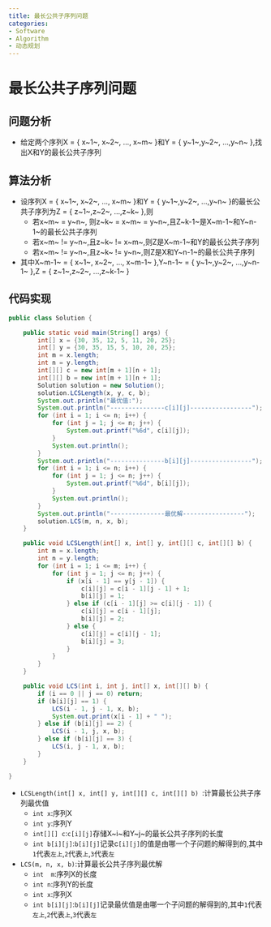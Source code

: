 ```yaml
---
title: 最长公共子序列问题
categories:
- Software
- Algorithm
- 动态规划
---
```

# 最长公共子序列问题

## 问题分析

- 给定两个序列X = { x~1~, x~2~, ..., x~m~ }和Y = { y~1~,y~2~, ...,y~n~ },找出X和Y的最长公共子序列

##  算法分析

- 设序列X = { x~1~, x~2~, ..., x~m~ }和Y = { y~1~,y~2~, ...,y~n~ }的最长公共子序列为Z = { z~1~,z~2~, ...,z~k~ },则
    - 若x~m~ = y~n~, 则z~k~ = x~m~ = y~n~,且Z~k-1~是X~m-1~和Y~n-1~的最长公共子序列
    - 若x~m~ != y~n~,且z~k~ != x~m~,则Z是X~m-1~和Y的最长公共子序列
    - 若x~m~ != y~n~,且z~k~ != y~n~,则Z是X和Y~n-1~的最长公共子序列
- 其中X~m-1~ = { x~1~, x~2~, ..., x~m-1~ },Y~n-1~ = { y~1~,y~2~, ...,y~n-1~ },Z = { z~1~,z~2~, ...,z~k-1~ }

## 代码实现

```java
public class Solution {

    public static void main(String[] args) {
        int[] x = {30, 35, 12, 5, 11, 20, 25};
        int[] y = {30, 35, 15, 5, 10, 20, 25};
        int m = x.length;
        int n = y.length;
        int[][] c = new int[m + 1][n + 1];
        int[][] b = new int[m + 1][n + 1];
        Solution solution = new Solution();
        solution.LCSLength(x, y, c, b);
        System.out.println("最优值:");
        System.out.println("---------------c[i][j]-----------------");
        for (int i = 1; i <= n; i++) {
            for (int j = 1; j <= n; j++) {
                System.out.printf("%6d", c[i][j]);
            }
            System.out.println();
        }
        System.out.println("---------------b[i][j]-----------------");
        for (int i = 1; i <= n; i++) {
            for (int j = 1; j <= n; j++) {
                System.out.printf("%6d", b[i][j]);
            }
            System.out.println();
        }
        System.out.println("---------------最优解-----------------");
        solution.LCS(m, n, x, b);
    }

    public void LCSLength(int[] x, int[] y, int[][] c, int[][] b) {
        int m = x.length;
        int n = y.length;
        for (int i = 1; i <= m; i++) {
            for (int j = 1; j <= n; j++) {
                if (x[i - 1] == y[j - 1]) {
                    c[i][j] = c[i - 1][j - 1] + 1;
                    b[i][j] = 1;
                } else if (c[i - 1][j] >= c[i][j - 1]) {
                    c[i][j] = c[i - 1][j];
                    b[i][j] = 2;
                } else {
                    c[i][j] = c[i][j - 1];
                    b[i][j] = 3;
                }
            }
        }
    }

    public void LCS(int i, int j, int[] x, int[][] b) {
        if (i == 0 || j == 0) return;
        if (b[i][j] == 1) {
            LCS(i - 1, j - 1, x, b);
            System.out.print(x[i - 1] + " ");
        } else if (b[i][j] == 2) {
            LCS(i - 1, j, x, b);
        } else if (b[i][j] == 3) {
            LCS(i, j - 1, x, b);
        }
    }

}
```

- `LCSLength(int[] x, int[] y, int[][] c, int[][] b) `:计算最长公共子序列最优值
    - `int x`:序列X
    - `int y`:序列Y
    - `int[][] c`:`c[i][j]`存储X~i~和Y~j~的最长公共子序列的长度
    - `int b[i][j]`:`b[i][j]`记录c`[i][j]`的值是由哪一个子问题的解得到的,其中`1`代表`左上`,`2`代表`上`,`3`代表`左`
- `LCS(m, n, x, b)`:计算最长公共子序列最优解
    - `int  m`:序列X的长度
    - `int n`:序列Y的长度
    - `int x`:序列X
    - `int b[i][j]`:`b[i][j]`记录最优值是由哪一个子问题的解得到的,其中`1`代表`左上`,`2`代表`上`,`3`代表`左`